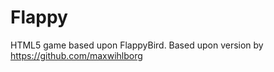 Flappy
======

HTML5 game based upon FlappyBird.  Based upon version by https://github.com/maxwihlborg
